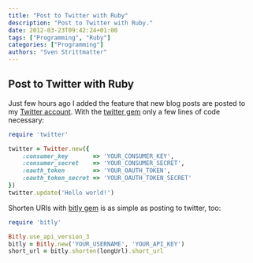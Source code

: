 ```yaml
---
title: "Post to Twitter with Ruby"
description: "Post to Twitter with Ruby."
date: 2012-03-23T09:42:24+01:00
tags: ["Programming", "Ruby"]
categories: ["Programming"]
authors: "Sven Strittmatter"
---
```


## Post to Twitter with Ruby

Just few  hours ago I  added the feature  that new blog  posts are posted  to my
[Twitter  account][1]. With  the  [twitter  gem][2] only  a  few  lines of  code
necessary:

```ruby
require 'twitter'

twitter = Twitter.new({
    :consumer_key       => 'YOUR_CONSUMER_KEY',
    :consumer_secret    => 'YOUR_CONSUMER_SECRET',
    :oauth_token        => 'YOUR_OAUTH_TOKEN',
    :oauth_token_secret => 'YOUR_OAUTH_TOKEN_SECRET'
})
twitter.update('Hello world!')
```

Shorten URIs with [bitly gem][3] is as simple as posting to twitter, too:

```ruby
require 'bitly'

Bitly.use_api_version_3
bitly = Bitly.new('YOUR_USERNAME', 'YOUR_API_KEY')
short_url = bitly.shorten(longUrl).short_url
```

[1]: https://twitter.com/Weltraumschaf/
[2]: http://twitter.rubyforge.org/
[3]: https://github.com/philnash/bitly